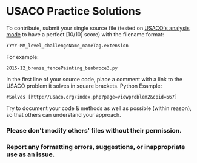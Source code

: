 # USACO Practice Solutions

To contribute, submit your single source file (tested on [USACO's analysis mode](usaco.org) to have a perfect [10/10] score) with the filename format:

`YYYY-MM_level_challengeName_nameTag.extension`

For example:

`2015-12_bronze_fencePainting_benbroce3.py`

In the first line of your source code, place a comment with a link to the USACO problem it solves in square brackets.
Python Example:

`#Solves [http://usaco.org/index.php?page=viewproblem2&cpid=567]`

Try to document your code & methods as well as possible (within reason), so that others can understand your approach.

### Please don't modify others' files without their permission.
### Report any formatting errors, suggestions, or inappropriate use as an issue.
